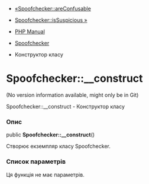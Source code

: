 - [«Spoofchecker::areConfusable](spoofchecker.areconfusable.md)
- [Spoofchecker::isSuspicious »](spoofchecker.issuspicious.md)

- [PHP Manual](index.md)
- [Spoofchecker](class.spoofchecker.md)
- Конструктор класу

# Spoofchecker::\_\_construct

(No version information available, might only be in Git)

Spoofchecker::\_\_construct - Конструктор класу

### Опис

public **Spoofchecker::\_\_construct**()

Створює екземпляр класу Spoofchecker.

### Список параметрів

Ця функція не має параметрів.
